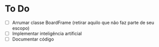 # To Do
- [ ] Arrumar classe BoardFrame (retirar aquilo que não faz parte de seu escopo)
- [ ] Implementar inteligência artificial
- [ ] Documentar código
